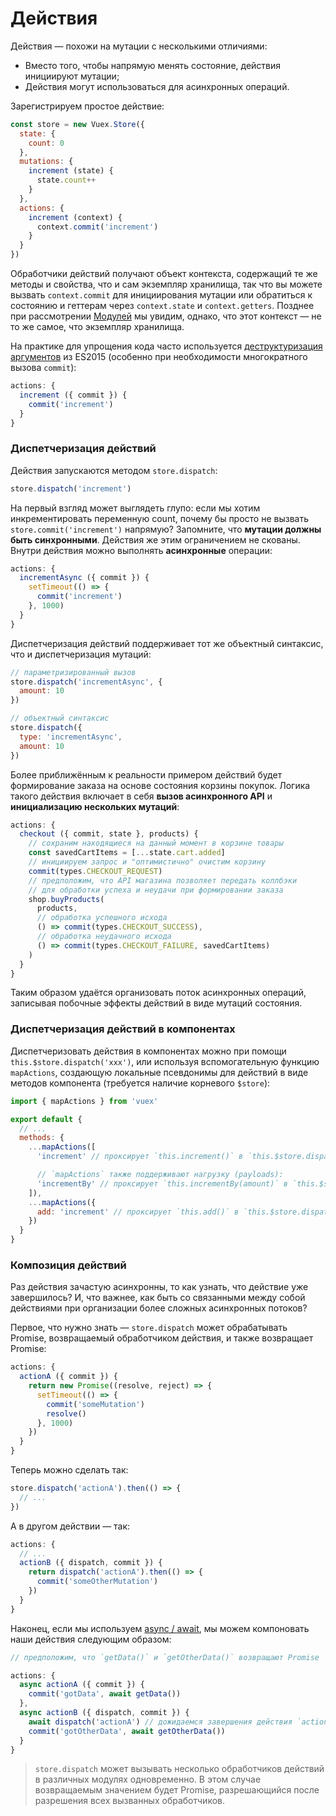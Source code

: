 # Действия

Действия — похожи на мутации с несколькими отличиями:

- Вместо того, чтобы напрямую менять состояние, действия инициируют мутации;
- Действия могут использоваться для асинхронных операций.

Зарегистрируем простое действие:

``` js
const store = new Vuex.Store({
  state: {
    count: 0
  },
  mutations: {
    increment (state) {
      state.count++
    }
  },
  actions: {
    increment (context) {
      context.commit('increment')
    }
  }
})
```

Обработчики действий получают объект контекста, содержащий те же методы и свойства, что и сам экземпляр хранилища, так что вы можете вызвать `context.commit` для инициирования мутации или обратиться к состоянию и геттерам через `context.state` и `context.getters`. Позднее при рассмотрении [Модулей](modules.md) мы увидим, однако, что этот контекст — не то же самое, что экземпляр хранилища.

На практике для упрощения кода часто используется [деструктуризация аргументов](https://github.com/lukehoban/es6features#destructuring) из ES2015 (особенно при необходимости многократного вызова `commit`):

``` js
actions: {
  increment ({ commit }) {
    commit('increment')
  }
}
```

### Диспетчеризация действий

Действия запускаются методом `store.dispatch`:

``` js
store.dispatch('increment')
```

На первый взгляд может выглядеть глупо: если мы хотим инкрементировать переменную count, почему бы просто не вызвать `store.commit('increment')` напрямую? Запомните, что **мутации должны быть синхронными**. Действия же этим ограничением не скованы. Внутри действия можно выполнять **асинхронные** операции:

``` js
actions: {
  incrementAsync ({ commit }) {
    setTimeout(() => {
      commit('increment')
    }, 1000)
  }
}
```

Диспетчеризация действий поддерживает тот же объектный синтаксис, что и диспетчеризация мутаций:

``` js
// параметризированный вызов
store.dispatch('incrementAsync', {
  amount: 10
})

// объектный синтаксис
store.dispatch({
  type: 'incrementAsync',
  amount: 10
})
```

Более приближённым к реальности примером действий будет формирование заказа на основе состояния корзины покупок. Логика такого действия включает в себя **вызов асинхронного API** и **инициализацию нескольких мутаций**:

``` js
actions: {
  checkout ({ commit, state }, products) {
    // сохраним находящиеся на данный момент в корзине товары
    const savedCartItems = [...state.cart.added]
    // инициируем запрос и "оптимистично" очистим корзину
    commit(types.CHECKOUT_REQUEST)
    // предположим, что API магазина позволяет передать коллбэки
    // для обработки успеха и неудачи при формировании заказа
    shop.buyProducts(
      products,
      // обработка успешного исхода
      () => commit(types.CHECKOUT_SUCCESS),
      // обработка неудачного исхода
      () => commit(types.CHECKOUT_FAILURE, savedCartItems)
    )
  }
}
```

Таким образом удаётся организовать поток асинхронных операций, записывая побочные эффекты действий в виде мутаций состояния.

### Диспетчеризация действий в компонентах

Диспетчеризовать действия в компонентах можно при помощи `this.$store.dispatch('xxx')`, или используя вспомогательную функцию `mapActions`, создающую локальные псевдонимы для действий в виде методов компонента (требуется наличие корневого `$store`):

``` js
import { mapActions } from 'vuex'

export default {
  // ...
  methods: {
    ...mapActions([
      'increment' // проксирует `this.increment()` в `this.$store.dispatch('increment')`

      // `mapActions` также поддерживают нагрузку (payloads):
      'incrementBy' // проксирует `this.incrementBy(amount)` в `this.$store.dispatch('incrementBy', amount)`
    ]),
    ...mapActions({
      add: 'increment' // проксирует `this.add()` в `this.$store.dispatch('increment')`
    })
  }
}
```

### Композиция действий

Раз действия зачастую асинхронны, то как узнать, что действие уже завершилось? И, что важнее, как быть со связанными между собой действиями при организации более сложных асинхронных потоков?

Первое, что нужно знать — `store.dispatch` может обрабатывать Promise, возвращаемый обработчиком действия, и также возвращает Promise:

``` js
actions: {
  actionA ({ commit }) {
    return new Promise((resolve, reject) => {
      setTimeout(() => {
        commit('someMutation')
        resolve()
      }, 1000)
    })
  }
}
```

Теперь можно сделать так:

``` js
store.dispatch('actionA').then(() => {
  // ...
})
```

А в другом действии — так:

``` js
actions: {
  // ...
  actionB ({ dispatch, commit }) {
    return dispatch('actionA').then(() => {
      commit('someOtherMutation')
    })
  }
}
```

Наконец, если мы используем [async / await](https://tc39.github.io/ecmascript-asyncawait/), мы можем компоновать наши действия следующим образом:

``` js
// предположим, что `getData()` и `getOtherData()` возвращают Promise

actions: {
  async actionA ({ commit }) {
    commit('gotData', await getData())
  },
  async actionB ({ dispatch, commit }) {
    await dispatch('actionA') // дожидаемся завершения действия `actionA`
    commit('gotOtherData', await getOtherData())
  }
}
```

> `store.dispatch` может вызывать несколько обработчиков действий в различных модулях одновременно. В этом случае возвращаемым значением будет Promise, разрешающийся после разрешения всех вызванных обработчиков.
